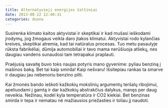 ```yaml
---
title: Alternatyvieji energijos šaltiniai
date: 2013-08-22 22:40:31
categories: duona
---
```


Susirenka klimato kaitos aktyvistai ir skeptikai ir kad mušasi ieškodami įrodymų, jog žmogaus veikla daro įtakos klimatui. Aktyvistai rodo kylančias kreives, skeptikai atremia, kad tai natūralus procesas. Tuo metu pasaulyje rūksta fabrikėliai, dūmija automobiliai ir tavo mama nerūšiuoja atliekų, nes daugiau vandens sunaudosi tam tetrapakui praplauti.

Praėjusią savaitę buvo toks naujas potyris mano gyvenime: pyliau benziną į mašinos baką. Bet tai kaip smirda! Kaip nešvaru! Išsitepiau rankas ta smarve ir daugiau jau nebenoriu benzino pilti.

Kai žmonės bando ieškoti kažkokių mokslinių argumentų teršalų ribojimui, apeliuodami į gamtą ir dar kažkokių abstrakčius dalykus, manęs per daug neveikia. Nežinau, kodėl kyla temperatūra ir CO2 kiekiai. Bet benzinas smirda ir tepa ir nematau nė mažiausios priežasties ir toliau jį naudoti.
